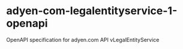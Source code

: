 # adyen-com-legalentityservice-1-openapi
OpenAPI specification for adyen.com API vLegalEntityService
